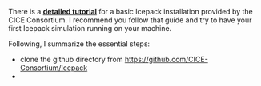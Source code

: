 There is a [**detailed tutorial**](https://cice-consortium-icepack.readthedocs.io/en/main/appendices/tutorial.html) for a basic Icepack installation provided by the CICE Consortium. I recommend you follow that guide and try to have your first Icepack simulation running on your machine.

Following, I summarize the essential steps:

- clone the github directory from https://github.com/CICE-Consortium/Icepack
- 
